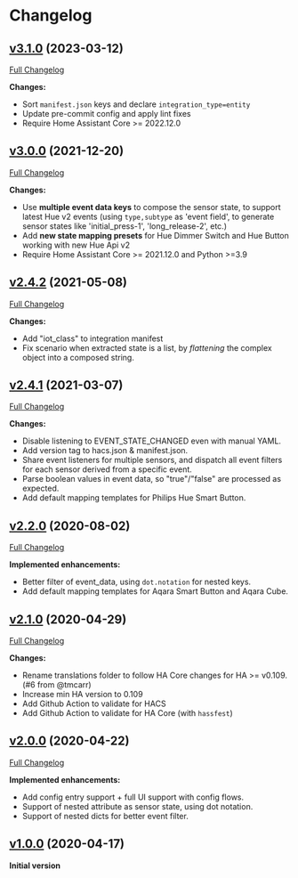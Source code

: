 # Changelog

## [v3.1.0](https://github.com/azogue/eventsensor/tree/v3.1.0) (2023-03-12)

[Full Changelog](https://github.com/azogue/eventsensor/compare/v3.0.0...v3.1.0)

**Changes:**

- Sort `manifest.json` keys and declare `integration_type=entity`
- Update pre-commit config and apply lint fixes
- Require Home Assistant Core >= 2022.12.0

## [v3.0.0](https://github.com/azogue/eventsensor/tree/v3.0.0) (2021-12-20)

[Full Changelog](https://github.com/azogue/eventsensor/compare/v2.4.2...v3.0.0)

**Changes:**

- Use **multiple event data keys** to compose the sensor state, to support latest Hue v2 events (using `type,subtype` as 'event field', to generate sensor states like 'initial_press-1', 'long_release-2', etc.)
- Add **new state mapping presets** for Hue Dimmer Switch and Hue Button working with new Hue Api v2
- Require Home Assistant Core >= 2021.12.0 and Python >=3.9

## [v2.4.2](https://github.com/azogue/eventsensor/tree/v2.4.2) (2021-05-08)

[Full Changelog](https://github.com/azogue/eventsensor/compare/v2.4.1...v2.4.2)

**Changes:**

- Add "iot_class" to integration manifest
- Fix scenario when extracted state is a list, by _flattening_ the complex object into a composed string.

## [v2.4.1](https://github.com/azogue/eventsensor/tree/v2.4.1) (2021-03-07)

[Full Changelog](https://github.com/azogue/eventsensor/compare/v2.2.0...v2.4.1)

**Changes:**

- Disable listening to EVENT_STATE_CHANGED even with manual YAML.
- Add version tag to hacs.json & manifest.json.
- Share event listeners for multiple sensors, and dispatch all event filters for each sensor derived from a specific event.
- Parse boolean values in event data, so "true"/"false" are processed as expected.
- Add default mapping templates for Philips Hue Smart Button.

## [v2.2.0](https://github.com/azogue/eventsensor/tree/v2.2.0) (2020-08-02)

[Full Changelog](https://github.com/azogue/eventsensor/compare/v2.1.0...v2.2.0)

**Implemented enhancements:**

- Better filter of event_data, using `dot.notation` for nested keys.
- Add default mapping templates for Aqara Smart Button and Aqara Cube.

## [v2.1.0](https://github.com/azogue/eventsensor/tree/v2.1.0) (2020-04-29)

[Full Changelog](https://github.com/azogue/eventsensor/compare/v2.0.0...v2.1.0)

**Changes:**

- Rename translations folder to follow HA Core changes for HA >= v0.109. (#6 from @tmcarr)
- Increase min HA version to 0.109
- Add Github Action to validate for HACS
- Add Github Action to validate for HA Core (with `hassfest`)

## [v2.0.0](https://github.com/azogue/eventsensor/tree/v2.0.0) (2020-04-22)

[Full Changelog](https://github.com/azogue/eventsensor/compare/v1.0.0...v2.0.0)

**Implemented enhancements:**

- Add config entry support + full UI support with config flows.
- Support of nested attribute as sensor state, using dot notation.
- Support of nested dicts for better event filter.

## [v1.0.0](https://github.com/azogue/eventsensor/tree/v1.0.0) (2020-04-17)

**Initial version**
